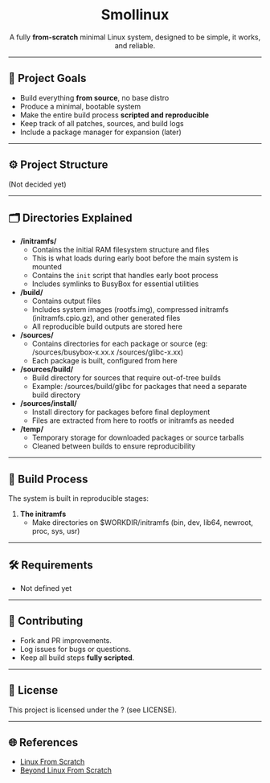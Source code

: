 <h1 align=center>Smollinux</h1>
<p align=center>A fully <b>from-scratch</b> minimal Linux system, designed to be simple, it works, and reliable.</p>

---

## 📌 Project Goals

- Build everything **from source**, no base distro
- Produce a minimal, bootable system
- Make the entire build process **scripted and reproducible**
- Keep track of all patches, sources, and build logs
- Include a package manager for expansion (later)

---

## ⚙️ Project Structure
(Not decided yet)

---

## 🗂️ Directories Explained

- **/initramfs/**  
  - Contains the initial RAM filesystem structure and files
  - This is what loads during early boot before the main system is mounted
  - Contains the `init` script that handles early boot process
  - Includes symlinks to BusyBox for essential utilities
- **/build/**
  - Contains output files
  - Includes system images (rootfs.img), compressed initramfs (initramfs.cpio.gz),
    and other generated files
  - All reproducible build outputs are stored here 
- **/sources/**
  - Contains directories for each package or source (eg: /sources/busybox-x.xx.x /sources/glibc-x.xx)
  - Each package is built, configured from here
- **/sources/build/**
  - Build directory for sources that require out-of-tree builds
  - Example: /sources/build/glibc for packages that need a separate build directory
- **/sources/install/**
  - Install directory for packages before final deployment
  - Files are extracted from here to rootfs or initramfs as needed
- **/temp/**
  - Temporary storage for downloaded packages or source tarballs
  - Cleaned between builds to ensure reproducibility

---

## 🚀 Build Process

The system is built in reproducible stages:

1. **The initramfs**
   - Make directories on $WORKDIR/initramfs (bin, dev, lib64, newroot, proc, sys, usr)

---

## 🛠️ Requirements

- Not defined yet

---

## 🤝 Contributing

- Fork and PR improvements.
- Log issues for bugs or questions.
- Keep all build steps **fully scripted**.

---

## 📜 License

This project is licensed under the ? (see LICENSE).

---

## 🌐 References

- [Linux From Scratch](https://www.linuxfromscratch.org/lfs/view/stable/)
- [Beyond Linux From Scratch](https://www.linuxfromscratch.org/blfs/view/stable/)
